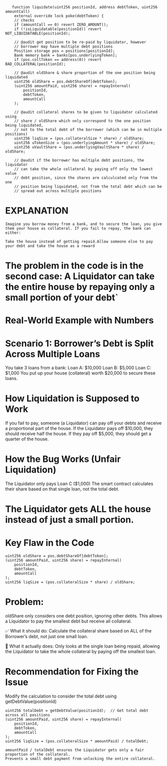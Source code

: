 ```solidity
   function liquidate(uint256 positionId, address debtToken, uint256 amountCall)
    external override lock poke(debtToken) {
    // checks
    if (amountCall == 0) revert ZERO_AMOUNT();
    if (!isLiquidatable(positionId)) revert NOT_LIQUIDATABLE(positionId);

    // @audit get position to be re-paid by liquidator, however
    // borrower may have multiple debt positions
    Position storage pos = positions[positionId];
    Bank memory bank = banks[pos.underlyingToken];
    if (pos.collToken == address(0)) revert BAD_COLLATERAL(positionId);

    // @audit oldShare & share proportion of the one position being liquidated
    uint256 oldShare = pos.debtShareOf[debtToken];
    (uint256 amountPaid, uint256 share) = repayInternal(
        positionId,
        debtToken,
        amountCall
    );

    // @audit collateral shares to be given to liquidator calculated using
    // share / oldShare which only correspond to the one position being liquidated,
    // not to the total debt of the borrower (which can be in multiple positions)
    uint256 liqSize = (pos.collateralSize * share) / oldShare;
    uint256 uTokenSize = (pos.underlyingAmount * share) / oldShare;
    uint256 uVaultShare = (pos.underlyingVaultShare * share) / oldShare;

    // @audit if the borrower has multiple debt positions, the liquidator
    // can take the whole collateral by paying off only the lowest value
    // debt position, since the shares are calculcated only from the one
    // position being liquidated, not from the total debt which can be
    // spread out across multiple positions

```




# EXPLANATION

`Imagine you borrow money from a bank, and to secure the loan, you give them your house as collateral. If you fail to repay, the bank can either:`

`Take the house instead of getting repaid.Allow someone else to pay your debt and take the house as a reward`

# The problem in the code is in the second case: A Liquidator can take the entire house by repaying only a small portion of your debt`


# Real-World Example with Numbers

# Scenario 1: Borrower’s Debt is Split Across Multiple Loans

You take 3 loans from a bank:
Loan A: $10,000
Loan B: $5,000
Loan C: $1,000
You put up your house (collateral) worth $20,000 to secure these loans.

# How Liquidation is Supposed to Work
If you fail to pay, someone (a Liquidator) can pay off your debts and receive a proportional part of the house.
If the Liquidator pays off $10,000, they should receive half the house.
If they pay off $5,000, they should get a quarter of the house.

#  How the Bug Works (Unfair Liquidation)

The Liquidator only pays Loan C ($1,000)
The smart contract calculates their share based on that single loan, not the total debt.
# The Liquidator gets ALL the house instead of just a small portion.


# Key Flaw in the Code

```solidity
uint256 oldShare = pos.debtShareOf[debtToken];
(uint256 amountPaid, uint256 share) = repayInternal(
    positionId,
    debtToken,
    amountCall
);
uint256 liqSize = (pos.collateralSize * share) / oldShare;
```
# Problem:

oldShare only considers one debt position, ignoring other debts.
This allows a Liquidator to pay the smallest debt but receive all collateral.


✅ What it should do:
Calculate the collateral share based on ALL of the Borrower’s debt, not just one small loan.

🚨 What it actually does:
Only looks at the single loan being repaid, allowing the Liquidator to take the whole collateral by paying off the smallest loan.

# Recommendation for Fixing the Issue

Modify the calculation to consider the total debt using getDebtValue(positionId)

```solidity
uint256 totalDebt = getDebtValue(positionId);  // Get total debt across all positions
(uint256 amountPaid, uint256 share) = repayInternal(
    positionId,
    debtToken,
    amountCall
);
uint256 liqSize = (pos.collateralSize * amountPaid) / totalDebt;

amountPaid / totalDebt ensures the Liquidator gets only a fair proportion of the collateral.
Prevents a small debt payment from unlocking the entire collateral.

```